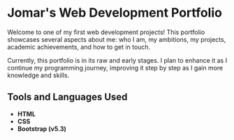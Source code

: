 # Jomar's Web Development Portfolio
Welcome to one of my first web development projects! This portfolio showcases several aspects about me: who I am, my ambitions, my projects, academic achievements, and how to get in touch.

Currently, this portfolio is in its raw and early stages. I plan to enhance it as I continue my programming journey, improving it step by step as I gain more knowledge and skills.

## Tools and Languages Used
- **HTML**
- **CSS**
- **Bootstrap (v5.3)**
